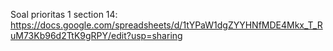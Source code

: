 Soal prioritas 1 section 14:
https://docs.google.com/spreadsheets/d/1tYPaW1dgZYYHNfMDE4Mkx_T_RuM73Kb96d2TtK9gRPY/edit?usp=sharing